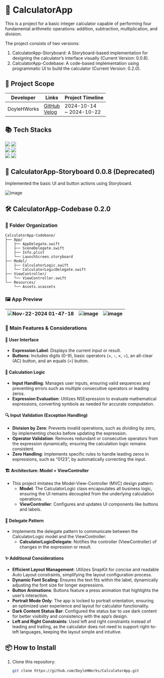 # 📱 CalculatorApp

This is a project for a basic integer calculator capable of performing four fundamental arithmetic operations: addition, subtraction, multiplication, and division. <br>

The project consists of two versions:
  1. CalculatorApp-Storyboard: A Storyboard-based implementation for designing the calculator’s interface visually (Current Version: 0.0.8).
  2. CalculatorApp-Codebase: A code-based implementation using programmatic UI to build the calculator (Current Version: 0.2.0).


## 📅 Project Scope

| Developer   |  Links                          | Project Timeline      |  
| --------    | --------------------------------- | ---------------------- |  
| DoyleHWorks | [GitHub](https://github.com/DoyleHWorks) <br> [Velog](https://velog.io/@doylehworks/posts?tag=ProjectCalculatorApp)  | 2024-10-14 <br> ~ 2024-10-22 |  

## 📚 Tech Stacks

<div> 
  <img src="https://img.shields.io/badge/Xcode_16.1-147EFB?style=for-the-badge&logo=xcode&logoColor=white">
  <img src="https://img.shields.io/badge/Swift_5-F05138?style=for-the-badge&logo=swift&logoColor=white"> 
  <br>
  <img src="https://img.shields.io/badge/UIKit-2396F3?style=for-the-badge&logo=uikit&logoColor=white">
  <img src="https://img.shields.io/badge/SnapKit-00aeb9?style=for-the-badge&logoColor=white">
  <br>
  <img src="https://img.shields.io/badge/gitkraken-179287?style=for-the-badge&logo=gitkraken&logoColor=white">
  <img src="https://img.shields.io/badge/github-181717?style=for-the-badge&logo=github&logoColor=white">
  <br>
</div>

## 🧮 CalculatorApp-Storyboard 0.0.8 (Deprecated)

Implemented the basic UI and button actions using Storyboard.

![image](https://github.com/user-attachments/assets/4c6fba3c-4cf3-40c5-983f-ae5cfc953c04)

## 🛠️ CalculatorApp-Codebase 0.2.0 

### 📂 Folder Organization  
```
CalculatorApp-Codebase/
├── App/
│   ├── AppDelegate.swift
│   ├── SceneDelegate.swift
│   ├── Info.plist
│   └── LaunchScreen.storyboard
├── Model/
│   ├── CalculatorLogic.swift
│   └── CalculatorLogicDelegate.swift
├── ViewController/
│   └── ViewController.swift
└── Resources/
    └── Assets.xcassets
```

### 🖼️ App Preview
|![Nov-22-2024 01-47-18](https://github.com/user-attachments/assets/2edc0bcd-15ad-4234-a3e6-61e7f544a915)|![image](https://github.com/user-attachments/assets/09007c81-30b3-427d-849e-81d5ee084491)|![image](https://github.com/user-attachments/assets/1cf328fb-fb97-44d3-b719-76c1ec66f35b)|
|---|---|---|

### 📐 Main Features & Considerations

#### 🎨 User Interface

- **Expression Label**: Displays the current input or result.
- **Buttons**: Includes digits (0-9), basic operators (+, -, ×, ÷), an all-clear (AC) button, and an equals (=) button.

#### 🧮 Calculation Logic

- **Input Handling**: Manages user inputs, ensuring valid sequences and preventing errors such as multiple consecutive operators or leading zeros.
- **Expression Evaluation**: Utilizes NSExpression to evaluate mathematical expressions, converting symbols as needed for accurate computation.

#### 🔍 Input Validation (Exception Handling)

- **Division by Zero**: Prevents invalid operations, such as dividing by zero, by implementing checks before updating the expression.
- **Operator Validation**: Removes redundant or consecutive operators from the expression dynamically, ensuring the calculation logic remains consistent.
- **Zero Handling**: Implements specific rules to handle leading zeros in expressions, such as “0123”, by automatically correcting the input.

#### 🏗️ Architecture: Model + ViewController
- This project imitates the Model-View-Controller (MVC) design pattern:
  - **Model**: The CalculatorLogic class encapsulates all business logic, ensuring the UI remains decoupled from the underlying calculation operations.
  - **ViewController**: Configures and updates UI components like buttons and labels.

#### 🧩 Delegate Pattern
- Implements the delegate pattern to communicate between the CalculatorLogic model and the ViewController:
  - **CalculatorLogicDelegate**: Notifies the controller (ViewController) of changes in the expression or result.

#### ✨ Additional Considerations
- **Efficient Layout Management**: Utilizes SnapKit for concise and readable Auto Layout constraints, simplifying the layout configuration process.
- **Dynamic Font Scaling**: Ensures the text fits within the label, dynamically adjusting the font size for longer expressions.
- **Button Animations**: Buttons feature a press animation that highlights the user’s interaction.
- **Portrait Mode Only**: The app is locked to portrait orientation, ensuring an optimized user experience and layout for calculator functionality.
- **Dark Content Status Bar**: Configured the status bar to use dark content for better visibility and consistency with the app’s design.
- **Left and Right Constraints**: Used left and right constraints instead of leading and trailing, as the calculator does not need to support right-to-left languages, keeping the layout simple and intuitive.

## 📦 How to Install  
1. Clone this repository:  
   ```bash  
   git clone https://github.com/DoyleHWorks/CalculatorApp.git  
   ```  
